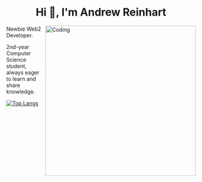 <h1 align="center">Hi 👋, I'm Andrew Reinhart</h1>
<img align="right" alt="Coding" width="400" src="https://i.pinimg.com/originals/90/70/32/9070324cdfc07c68d60eed0c39e77573.gif">
Newbie Web2 Developer.

2nd-year Computer Science student, always eager to learn and share knowledge.

[![Top Langs](https://github-readme-stats.vercel.app/api/top-langs/?username=Yochiyuu)](https://github.com/anuraghazra/github-readme-stats)

